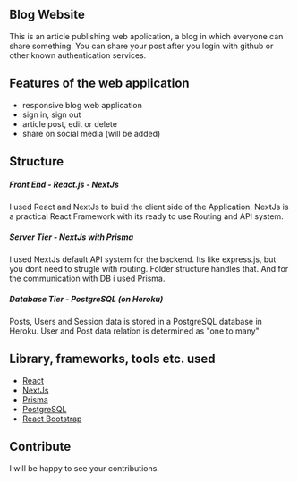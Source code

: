 ## Blog Website
This is an article publishing web application, a blog in which everyone can share something. You can share your post after you login with github or other known authentication services.

## Features of the web application
- responsive blog web application
- sign in, sign out
- article post, edit or delete
- share on social media (will be added)

## Structure

##### Front End - React.js - NextJs
I used React and NextJs to build the client side of the Application. NextJs is a practical React Framework with its ready to use Routing and API system.

##### Server Tier - NextJs with Prisma
I used NextJs default API system for the backend. Its like express.js, but you dont need to strugle with routing. Folder structure handles that. And for the communication with DB i used Prisma.

##### Database Tier - PostgreSQL (on Heroku)
Posts, Users and Session data is stored in a PostgreSQL database in Heroku.
User and Post data relation is determined as "one to many"

## Library, frameworks, tools etc. used

- [React](https://reactjs.org/)
- [NextJs](https://nextjs.org/)
- [Prisma](https://www.prisma.io/)
- [PostgreSQL](https://www.mongodb.com/)
- [React Bootstrap](https://react-bootstrap.github.io/)

## Contribute
I will be happy to see your contributions.